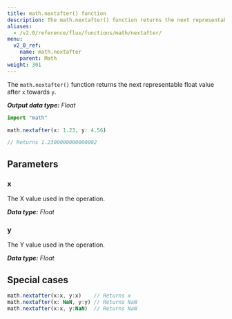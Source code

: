 ```yaml
---
title: math.nextafter() function
description: The math.nextafter() function returns the next representable float value after `x` towards `y`.
aliases:
  - /v2.0/reference/flux/functions/math/nextafter/
menu:
  v2_0_ref:
    name: math.nextafter
    parent: Math
weight: 301
---
```


The `math.nextafter()` function returns the next representable float value after `x` towards `y`.

_**Output data type:** Float_

```js
import "math"

math.nextafter(x: 1.23, y: 4.56)

// Returns 1.2300000000000002
```

## Parameters

### x
The X value used in the operation.

_**Data type:** Float_

### y
The Y value used in the operation.

_**Data type:** Float_

## Special cases
```js
math.nextafter(x:x, y:x)    // Returns x
math.nextafter(x: NaN, y:y) // Returns NaN
math.nextafter(x:x, y:NaN)  // Returns NaN
```
